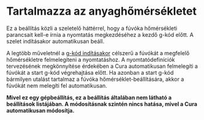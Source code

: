 # Tartalmazza az anyaghőmérsékletet

Ez a beállítás közli a szeletelő háttérrel, hogy a fúvóka hőmérsékleti parancsait kell-e írnia a nyomtatás megkezdéséhez a kezdő g-kód előtt. A szelet indításakor automatikusan beáll.

A legtöbb műveletnél a [g-kód indításakor](machine_start_gcode.md) célszerű a fúvókát a megfelelő hőmérsékletre felmelegíteni a nyomtatáshoz. A nyomtatódefiníciók tervezésének megkönnyítése érdekében a Cura automatikusan felmelegíti a fúvókát a start g-kód végrehajtása előtt. Ha azonban a start g-kód bármilyen utalást tartalmaz a fúvóka hőmérséklet-beállítására, akkor a fúvókát nem melegíti fel automatikusan.

**Mivel ez egy gépbeállítás, ez a beállítás általában nem látható a beállítások listájában. A módosításnak szintén nincs hatása, mivel a Cura automatikusan módosítja.**
